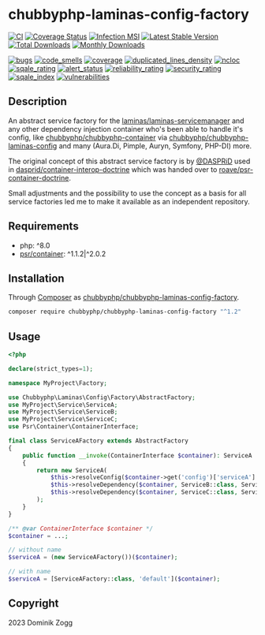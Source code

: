 # chubbyphp-laminas-config-factory

[![CI](https://github.com/chubbyphp/chubbyphp-laminas-config-factory/workflows/CI/badge.svg?branch=master)](https://github.com/chubbyphp/chubbyphp-laminas-config-factory/actions?query=workflow%3ACI)
[![Coverage Status](https://coveralls.io/repos/github/chubbyphp/chubbyphp-laminas-config-factory/badge.svg?branch=master)](https://coveralls.io/github/chubbyphp/chubbyphp-laminas-config-factory?branch=master)
[![Infection MSI](https://badge.stryker-mutator.io/github.com/chubbyphp/chubbyphp-laminas-config-factory/master)](https://dashboard.stryker-mutator.io/reports/github.com/chubbyphp/chubbyphp-laminas-config-factory/master)
[![Latest Stable Version](https://poser.pugx.org/chubbyphp/chubbyphp-laminas-config-factory/v/stable.png)](https://packagist.org/packages/chubbyphp/chubbyphp-laminas-config-factory)
[![Total Downloads](https://poser.pugx.org/chubbyphp/chubbyphp-laminas-config-factory/downloads.png)](https://packagist.org/packages/chubbyphp/chubbyphp-laminas-config-factory)
[![Monthly Downloads](https://poser.pugx.org/chubbyphp/chubbyphp-laminas-config-factory/d/monthly)](https://packagist.org/packages/chubbyphp/chubbyphp-laminas-config-factory)

[![bugs](https://sonarcloud.io/api/project_badges/measure?project=chubbyphp_chubbyphp-laminas-config-factory&metric=bugs)](https://sonarcloud.io/dashboard?id=chubbyphp_chubbyphp-laminas-config-factory)
[![code_smells](https://sonarcloud.io/api/project_badges/measure?project=chubbyphp_chubbyphp-laminas-config-factory&metric=code_smells)](https://sonarcloud.io/dashboard?id=chubbyphp_chubbyphp-laminas-config-factory)
[![coverage](https://sonarcloud.io/api/project_badges/measure?project=chubbyphp_chubbyphp-laminas-config-factory&metric=coverage)](https://sonarcloud.io/dashboard?id=chubbyphp_chubbyphp-laminas-config-factory)
[![duplicated_lines_density](https://sonarcloud.io/api/project_badges/measure?project=chubbyphp_chubbyphp-laminas-config-factory&metric=duplicated_lines_density)](https://sonarcloud.io/dashboard?id=chubbyphp_chubbyphp-laminas-config-factory)
[![ncloc](https://sonarcloud.io/api/project_badges/measure?project=chubbyphp_chubbyphp-laminas-config-factory&metric=ncloc)](https://sonarcloud.io/dashboard?id=chubbyphp_chubbyphp-laminas-config-factory)
[![sqale_rating](https://sonarcloud.io/api/project_badges/measure?project=chubbyphp_chubbyphp-laminas-config-factory&metric=sqale_rating)](https://sonarcloud.io/dashboard?id=chubbyphp_chubbyphp-laminas-config-factory)
[![alert_status](https://sonarcloud.io/api/project_badges/measure?project=chubbyphp_chubbyphp-laminas-config-factory&metric=alert_status)](https://sonarcloud.io/dashboard?id=chubbyphp_chubbyphp-laminas-config-factory)
[![reliability_rating](https://sonarcloud.io/api/project_badges/measure?project=chubbyphp_chubbyphp-laminas-config-factory&metric=reliability_rating)](https://sonarcloud.io/dashboard?id=chubbyphp_chubbyphp-laminas-config-factory)
[![security_rating](https://sonarcloud.io/api/project_badges/measure?project=chubbyphp_chubbyphp-laminas-config-factory&metric=security_rating)](https://sonarcloud.io/dashboard?id=chubbyphp_chubbyphp-laminas-config-factory)
[![sqale_index](https://sonarcloud.io/api/project_badges/measure?project=chubbyphp_chubbyphp-laminas-config-factory&metric=sqale_index)](https://sonarcloud.io/dashboard?id=chubbyphp_chubbyphp-laminas-config-factory)
[![vulnerabilities](https://sonarcloud.io/api/project_badges/measure?project=chubbyphp_chubbyphp-laminas-config-factory&metric=vulnerabilities)](https://sonarcloud.io/dashboard?id=chubbyphp_chubbyphp-laminas-config-factory)

## Description

An abstract service factory for the [laminas/laminas-servicemanager][2] and any other dependency injection container
who's been able to handle it's config, like [chubbyphp/chubbyphp-container][3] via [chubbyphp/chubbyphp-laminas-config][4]
and many (Aura.Di, Pimple, Auryn, Symfony, PHP-DI) more.

The original concept of this abstract service factory is by [@DASPRiD][5] used in [dasprid/container-interop-doctrine][6]
which was handed over to [roave/psr-container-doctrine][7].

Small adjustments and the possibility to use the concept as a basis for all service factories led me to make it
available as an independent repository.

## Requirements

 * php: ^8.0
 * [psr/container][10]: ^1.1.2|^2.0.2

## Installation

Through [Composer](http://getcomposer.org) as [chubbyphp/chubbyphp-laminas-config-factory][1].

```sh
composer require chubbyphp/chubbyphp-laminas-config-factory "^1.2"
```

## Usage

```php
<?php

declare(strict_types=1);

namespace MyProject\Factory;

use Chubbyphp\Laminas\Config\Factory\AbstractFactory;
use MyProject\Service\ServiceA;
use MyProject\Service\ServiceB;
use MyProject\Service\ServiceC;
use Psr\Container\ContainerInterface;

final class ServiceAFactory extends AbstractFactory
{
    public function __invoke(ContainerInterface $container): ServiceA
    {
        return new ServiceA(
            $this->resolveConfig($container->get('config')['serviceA'] ?? []),
            $this->resolveDependency($container, ServiceB::class, ServiceBFactory::class),
            $this->resolveDependency($container, ServiceC::class, ServiceCFactory::class)
        );
    }
}

/** @var ContainerInterface $container */
$container = ...;

// without name
$serviceA = (new ServiceAFactory())($container);

// with name
$serviceA = [ServiceAFactory::class, 'default']($container);
```

## Copyright

2023 Dominik Zogg

[1]: https://packagist.org/packages/chubbyphp/chubbyphp-laminas-config-factory

[2]: https://packagist.org/packages/laminas/laminas-servicemanager
[3]: https://packagist.org/packages/chubbyphp/chubbyphp-container
[4]: https://packagist.org/packages/chubbyphp/chubbyphp-laminas-config
[5]: https://github.com/DASPRiD
[6]: https://packagist.org/packages/dasprid/container-interop-doctrine
[7]: https://packagist.org/packages/roave/psr-container-doctrine

[10]: https://packagist.org/packages/psr/container
